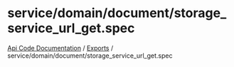 # service/domain/document/storage\_service\_url\_get.spec
 
[Api Code Documentation](../README.md) / [Exports](../modules.md) / service/domain/document/storage\_service\_url\_get.spec
